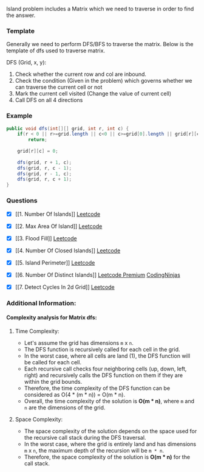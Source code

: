 Island problem includes a Matrix which we need to traverse in order to find the answer. 

### Template
Generally we need to perform DFS/BFS to traverse the matrix. Below is the template of dfs used to traverse matrix.

DFS (Grid, x, y):
1. Check whether the current row and col are inbound. 
2. Check the condition (Given in the problem) which governs whether we can traverse the current cell or not
3. Mark the current cell visited (Change the value of current cell)
4. Call DFS on all 4 directions

### Example
```java
public void dfs(int[][] grid, int r, int c) {
	if(r < 0 || r>=grid.length || c<0 || c>=grid[0].length || grid[r][c] == 0)
		return;
		
	grid[r][c] = 0;
		
	dfs(grid, r + 1, c);
	dfs(grid, r, c - 1);
	dfs(grid, r - 1, c);
	dfs(grid, r, c + 1);
}
```

### Questions
- [x] [[1. Number Of Islands]] [Leetcode](https://leetcode.com/problems/number-of-islands/ (Blind))
- [x] [[2. Max Area Of Island]] [Leetcode](https://leetcode.com/problems/max-area-of-island/)
- [x] [[3. Flood Fill]] [Leetcode](https://leetcode.com/problems/flood-fill/)
- [x] [[4. Number Of Closed Islands]] [Leetcode](https://leetcode.com/problems/number-of-closed-islands/)
- [x] [[5. Island Perimeter]] [Leetcode](https://leetcode.com/problems/island-perimeter/)
- [x] [[6. Number Of Distinct Islands]] [Leetcode Premium](https://leetcode.com/problems/number-of-distinct-islands/) [CodingNinjas](https://www.codingninjas.com/codestudio/problems/distinct-island_630460)
- [x] [[7. Detect Cycles In 2d Grid]] [Leetcode](https://leetcode.com/problems/detect-cycles-in-2d-grid/)


### Additional Information:

#### Complexity analysis for Matrix dfs:
1.  Time Complexity:
    -   Let's assume the grid has dimensions `m` x `n`.
    -   The DFS function is recursively called for each cell in the grid.
    -   In the worst case, where all cells are land (1), the DFS function will be called for each cell.
    -   Each recursive call checks four neighboring cells (up, down, left, right) and recursively calls the DFS function on them if they are within the grid bounds.
    -   Therefore, the time complexity of the DFS function can be considered as O(4 * (m * n)) = O(m * n).
    -   Overall, the time complexity of the solution is **O(m * n)**, where `m` and `n` are the dimensions of the grid.

1.  Space Complexity:
    -   The space complexity of the solution depends on the space used for the recursive call stack during the DFS traversal.
    -   In the worst case, where the grid is entirely land and has dimensions `m` x `n`, the maximum depth of the recursion will be `m * n`.
    -   Therefore, the space complexity of the solution is **O(m * n)** for the call stack.